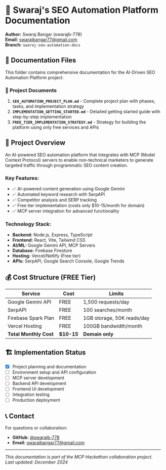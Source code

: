 # 🚀 Swaraj's SEO Automation Platform Documentation

**Author:** Swaraj Bangar (swarajb-778)  
**Email:** swarajbangar77@gmail.com  
**Branch:** `swaraj-seo-automation-docs`

## 📁 Documentation Files

This folder contains comprehensive documentation for the AI-Driven SEO Automation Platform project:

### 📄 Project Documents

1. **`SEO_AUTOMATION_PROJECT_PLAN.md`** - Complete project plan with phases, tasks, and implementation strategy
2. **`IMPLEMENTATION_GETTING_STARTED.md`** - Detailed getting started guide with step-by-step implementation
3. **`FREE_TIER_IMPLEMENTATION_STRATEGY.md`** - Strategy for building the platform using only free services and APIs

## 🎯 Project Overview

An AI-powered SEO automation platform that integrates with MCP (Model Context Protocol) servers to enable non-technical marketers to generate targeted traffic through programmatic SEO content creation.

### Key Features:
- ✅ AI-powered content generation using Google Gemini
- ✅ Automated keyword research with SerpAPI
- ✅ Competitor analysis and SERP tracking
- ✅ Free tier implementation (costs only $10-15/month for domain)
- ✅ MCP server integration for advanced functionality

### Technology Stack:
- **Backend:** Node.js, Express, TypeScript
- **Frontend:** React, Vite, Tailwind CSS
- **AI/ML:** Google Gemini API, MCP Servers
- **Database:** Firebase Firestore
- **Hosting:** Vercel/Netlify (Free tier)
- **APIs:** SerpAPI, Google Search Console, Google Trends

## 💰 Cost Structure (FREE Tier)

| Service | Cost | Limits |
|---------|------|--------|
| Google Gemini API | FREE | 1,500 requests/day |
| SerpAPI | FREE | 100 searches/month |
| Firebase Spark Plan | FREE | 1GB storage, 50K reads/day |
| Vercel Hosting | FREE | 100GB bandwidth/month |
| **Total Monthly Cost** | **$10-15** | **Domain only** |

## 🏗️ Implementation Status

- [x] Project planning and documentation
- [ ] Environment setup and API configuration
- [ ] MCP server development
- [ ] Backend API development
- [ ] Frontend UI development
- [ ] Integration testing
- [ ] Production deployment

## 📞 Contact

For questions or collaboration:
- **GitHub:** [@swarajb-778](https://github.com/swarajb-778)
- **Email:** swarajbangar77@gmail.com

---

*This documentation is part of the MCP Hackathon collaboration project. Last updated: December 2024* 